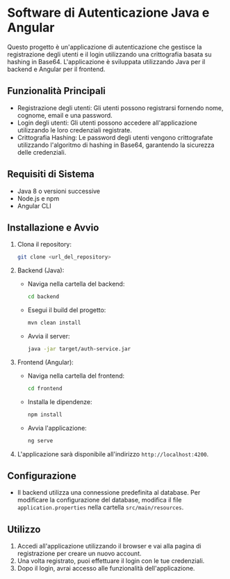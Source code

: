 # Software di Autenticazione Java e Angular

Questo progetto è un'applicazione di autenticazione che gestisce la registrazione degli utenti e il login utilizzando una crittografia basata su hashing in Base64. L'applicazione è sviluppata utilizzando Java per il backend e Angular per il frontend.

## Funzionalità Principali

- Registrazione degli utenti: Gli utenti possono registrarsi fornendo nome, cognome, email e una password.
- Login degli utenti: Gli utenti possono accedere all'applicazione utilizzando le loro credenziali registrate.
- Crittografia Hashing: Le password degli utenti vengono crittografate utilizzando l'algoritmo di hashing in Base64, garantendo la sicurezza delle credenziali.

## Requisiti di Sistema

- Java 8 o versioni successive
- Node.js e npm
- Angular CLI

## Installazione e Avvio

1. Clona il repository:

    ```bash
    git clone <url_del_repository>
    ```

2. Backend (Java):
   - Naviga nella cartella del backend:

     ```bash
     cd backend
     ```

   - Esegui il build del progetto:

     ```bash
     mvn clean install
     ```

   - Avvia il server:

     ```bash
     java -jar target/auth-service.jar
     ```

3. Frontend (Angular):
   - Naviga nella cartella del frontend:

     ```bash
     cd frontend
     ```

   - Installa le dipendenze:

     ```bash
     npm install
     ```

   - Avvia l'applicazione:

     ```bash
     ng serve
     ```

4. L'applicazione sarà disponibile all'indirizzo `http://localhost:4200`.

## Configurazione

- Il backend utilizza una connessione predefinita al database. Per modificare la configurazione del database, modifica il file `application.properties` nella cartella `src/main/resources`.

## Utilizzo

1. Accedi all'applicazione utilizzando il browser e vai alla pagina di registrazione per creare un nuovo account.
2. Una volta registrato, puoi effettuare il login con le tue credenziali.
3. Dopo il login, avrai accesso alle funzionalità dell'applicazione.
